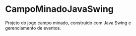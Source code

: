 # CampoMinadoJavaSwing
Projeto do jogo campo minado, construído com Java Swing e gerenciamento de eventos.
